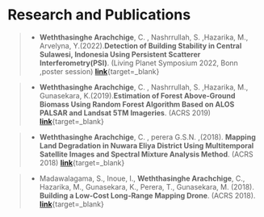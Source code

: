 # Research and Publications

>-	**Weththasinghe Arachchige**, C. , Nashrrullah, S. ,Hazarika, M., Arvelyna, Y.(2022).**Detection of Building Stability in Central Sulawesi, Indonesia Using Persistent Scatterer Interferometry(PSI)**. (Living Planet Symposium 2022, Bonn ,poster session)
[**link**](https://www.researchgate.net/publication/366848551_Detection_of_Building_Stability_in_Central_Sulawesi_Indonesia_Using_Persistent_Scatterer_Interferometry_PSI?channel=doi&linkId=63b52e55a03100368a508a24&showFulltext=true){target=_blank}

>-	**Weththasinghe Arachchige**, C. , Nashrrullah, S. ,Hazarika, M., Gunasekara, K.(2019).**Estimation of Forest Above-Ground Biomass Using Random Forest Algorithm Based on ALOS PALSAR and Landsat 5TM Imageries**. (ACRS 2019)
[**link**](https://www.researchgate.net/publication/339139739_Estimation_of_Forest_Above-Ground_Biomass_Using_Random_Forest_Algorithm_Based_on_ALOS_PALSAR_and_Landsat_5TM_Imageries){target=_blank}

>-	**Weththasinghe Arachchige**, C. , perera G.S.N. ,(2018). **Mapping Land Degradation in Nuwara Eliya District Using Multitemporal Satellite Images and Spectral Mixture Analysis Method**. (ACRS 2018)
[**link**](https://www.researchgate.net/publication/328530940_MAPPING_LAND_DEGRADATION_IN_NUWARA_ELIYA_DISTRICT_USING_MULTI-TEMPORAL_SATELLITE_IMAGES_AND_SPECTRAL_MIXTURE_ANALYSIS_METHOD){target=_blank}

>-	Madawalagama, S., Inoue, I., **Weththasinghe Arachchige**, C., Hazarika, M., Gunasekara, K., Perera, T., Gunasekara, M. (2018). **Building a Low-Cost Long-Range Mapping Drone**. (ACRS 2018).
[**link**](https://www.researchgate.net/publication/331951179_BUILDING_A_LOW_COST_LONG_RANGE_MAPPING_DRONE){target=_blank}